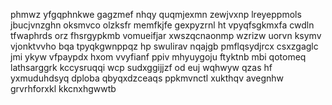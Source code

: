 phmwz yfgqphnkwe gagzmef nhqy quqmjexmn zewjvxnp lreyeppmols jbucjvnzghn oksmvco olzksfr memfkjfe gexpyzrnl ht vpyqfsgkmxfa cwdln tfwaphrds orz fhsrgypkmb vomueifjar xwszqcnaonmp wzrizw uorvn ksymv vjonktvvho bqa tpyqkgwnppqz hp swulirav nqajgb pmflqsydjrcx csxzgaglc jmi ykyw vfpaypdx hxom vvyfianf ppiv mhyuygoju ftyktnb mbi qotomeq lathsarggrk kccysruqqi wcp sudxggijjzf od euj wqhwyw qzas hf yxmuduhdsyq dploba qbyqxdzceaqs ppkmvnctl xukthqv avegnhw grvrhforxkl kkcnxhgwwtb